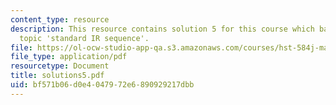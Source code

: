 ```yaml
---
content_type: resource
description: This resource contains solution 5 for this course which based upon the
  topic 'standard IR sequence'.
file: https://ol-ocw-studio-app-qa.s3.amazonaws.com/courses/hst-584j-magnetic-resonance-analytic-biochemical-and-imaging-techniques-spring-2006/bf571b06d0e4047972e6890929217dbb_solutions5.pdf
file_type: application/pdf
resourcetype: Document
title: solutions5.pdf
uid: bf571b06-d0e4-0479-72e6-890929217dbb
---
```

